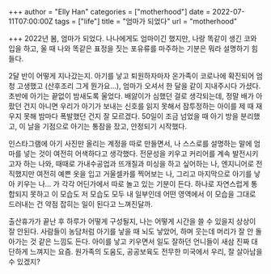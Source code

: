 +++
author = "Elly Han"
categories = ["motherhood"]
date = 2022-07-11T07:00:00Z
tags = ["life"]
title = "엄마가 되었다"
url = "motherhood"

+++
2022년 봄, 엄마가 되었다. 나나에게도 엄마이긴 했지만, 나랑 똑같이 생긴 코와 입을 하고, 울 때 나와 똑같은 표정을 짓는 포유류를 마주하는 기분은 뭐라 설명하기 힘들다.

2달 반이 어떻게 지나갔는지. 아기를 낳고 퇴원하자마자 온가족이 코로나에 확진되어 엄청 고생했고 (산후조리 그게 뭔가요...), 엄마가 오셔서 한 달을 같이 지내주시다 가셨다. 초반에 아기는 끝없이 밤새도록 울었다. 배앓이가 심했던 걸로 생각되는데, 정말 배가 아팠던 건지 아니면 우리가 아기가 보내는 신호를 읽지 못해서 잠투정하는 아이를 제 때 재우지 못해 밤마다 폭발했던 건지 잘 모르겠다. 50일이 조금 넘었을 때 아기 방을 분리했고, 이 날을 기점으로 아기는 통잠을 잤고, 안정되기 시작했다. 

인스타그램에 아기 사진만 올리는 계정을 따로 만들면서, 나 스스로를 설명하는 말에 엄마를 넣는 것이 여전히 어색하다고 생각했다. 전문성을 키우고 커리어를 계속 발전시키고자 하는 나와, 때때로 가내수공업과 뜨개질과 미싱을 하고 싶어하는 나, 엔지니어로 전직했지만 여전히 예쁜 옷을 입고 거울셀카를 찍어보는 나, 그리고 마지막으로 아기를 낳아 키우는 나... 가 각각 어딘가에서 따로 놀고 있는 기분이 든다. 하나로 자연스럽게 통합되지 못하고 이 모습도 저 모습도 모두 내 일부인데 어떤 영역에서 이 모습을 그대로 드러내는 건 약점 잡히는 일이 된다고 느껴진달까. 

출산휴가가 끝난 후 하루가 어떻게 구성될지, 나는 어떻게 시간을 쓸 수 있을지 상상이 잘 안된다. 사람들이 농담처럼 아기를 낳을 때 뇌도 낳았어, 하며 웃는데 머리가 잘 안 돌아가는 것 같은 느낌도 든다. 아이를 낳고 키우면서 일도 잘하던 언니들이 새삼 진짜 대단하게 느껴지는 요즘. 원가족의 도움도, 공공보육도 전무한 미국에서 우리, 잘 살아남을 수 있겠지?